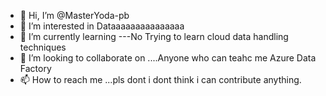- 👋 Hi, I’m @MasterYoda-pb
- 👀 I’m interested in Dataaaaaaaaaaaaaaa
- 🌱 I’m currently learning ---No Trying to learn cloud data handling techniques
- 💞️ I’m looking to collaborate on ....Anyone who can teahc me Azure Data Factory  
- 📫 How to reach me ...pls dont i dont think i can contribute anything.

<!---
MasterYoda-pb/MasterYoda-pb is a ✨ special ✨ repository because its `README.md` (this file) appears on your GitHub profile.
You can click the Preview link to take a look at your changes.
--->
